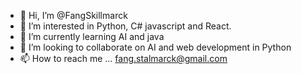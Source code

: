 - 👋 Hi, I’m @FangSkillmarck
- 👀 I’m interested in Python, C# javascript and React.
- 🌱 I’m currently learning AI and java
- 💞️ I’m looking to collaborate on AI and web development in Python
- 📫 How to reach me ... fang.stalmarck@gmail.com

<!---
FangSkillmarck/FangSkillmarck is a ✨ special ✨ repository because its `README.md` (this file) appears on your GitHub profile.
You can click the Preview link to take a look at your changes.
--->
